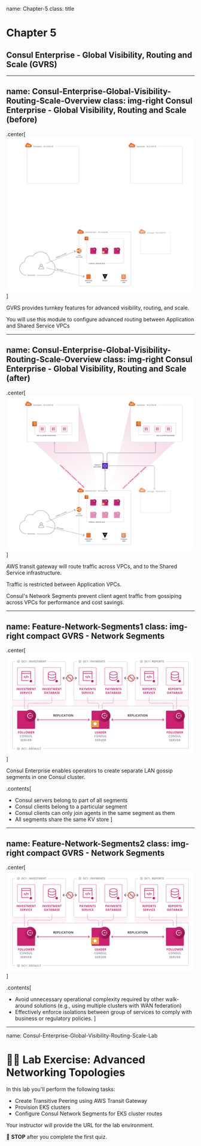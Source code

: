 name: Chapter-5
class: title
# Chapter 5
## Consul Enterprise - Global Visibility, Routing and Scale (GVRS)

---
name: Consul-Enterprise-Global-Visibility-Routing-Scale-Overview
class: img-right
Consul Enterprise - Global Visibility, Routing and Scale (before)
-------------------------
.center[![:scale 100%](images/05-centralize-consul-secrets.png)]

GVRS provides turnkey features for advanced visibility, routing, and scale.

You will use this module to configure advanced routing between Application and Shared Service VPCs

---
name: Consul-Enterprise-Global-Visibility-Routing-Scale-Overview
class: img-right
Consul Enterprise - Global Visibility, Routing and Scale (after)
-------------------------
.center[![:scale 100%](images/10-configure-eks-cluster-segments.png)]

AWS transit gateway will route traffic across VPCs, and to the Shared Service infrastructure.

Traffic is restricted between Application VPCs.

Consul's Network Segments prevent client agent traffic from gossiping across VPCs for performance and cost savings.

---
name: Feature-Network-Segments1
class: img-right compact
GVRS - Network Segments
-------------------------
.center[![:scale 100%](images/network-segments.png)]

Consul Enterprise enables operators to create separate LAN gossip segments in one Consul cluster.

.contents[
* Consul servers belong to part of all segments
* Consul clients belong to a particular segment
* Consul clients can only join agents in the same segment as them
* All segments share the same KV store
]

---
name: Feature-Network-Segments2
class: img-right compact
GVRS - Network Segments
-------------------------
.center[![:scale 100%](images/network-segments.png)]

.contents[
* Avoid unnecessary operational complexity required by other walk-around solutions (e.g., using multiple clusters with WAN federation)
* Effectively enforce isolations between group of services to comply with business or regulatory policies.
]

---
name: Consul-Enterprise-Global-Visibility-Routing-Scale-Lab
# 👩‍💻 Lab Exercise: Advanced Networking Topologies
In this lab you'll perform the following tasks:
  * Create Transitive Peering using AWS Transit Gateway
  * Provision EKS clusters
  * Configure Consul Network Segments for EKS cluster routes


Your instructor will provide the URL for the lab environment.

🛑 **STOP** after you complete the first quiz.
